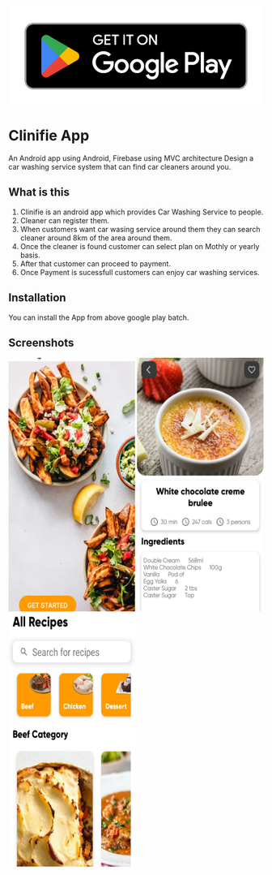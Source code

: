 <img src="https://raw.githubusercontent.com/aniket691/CLINIFIE/main/app/images/google-play-badge.png">


# Clinifie App
An Android app using Android, Firebase using MVC architecture
Design a car washing service system that can find car cleaners around you.

## What is this
1. Clinifie is an android app which provides Car Washing Service to people.
2. Cleaner can register them.
3. When customers want car wasing service around them they can     search cleaner around 8km of the area around them.
4. Once the cleaner is found customer can select plan on Mothly or yearly basis.
5. After that customer can proceed to payment.
6. Once Payment is sucessfull customers can enjoy car washing services.

## Installation
You can install the App from above google play batch.
    
## Screenshots

<img src="https://raw.githubusercontent.com/aniket691/RecipeApp/master/app/src/main/assets/Image1.jpg" height="500" width="250">             <img src="https://raw.githubusercontent.com/aniket691/RecipeApp/master/app/src/main/assets/image2.jpg" height="500" width="250">                  <img src="https://raw.githubusercontent.com/aniket691/RecipeApp/master/app/src/main/assets/image3.jpg" height="500" width="250">

